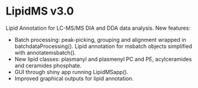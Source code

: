 # LipidMS v3.0
Lipid Annotation for LC-MS/MS DIA and DDA data analysis. New features:

  - Batch processing: peak-picking, grouping and alignment wrapped in batchdataProcessing(). Lipid annotation for msbatch objects simplified with annotatemsbatch().
  - New lipid classes: plasmanyl and plasmenyl PC and PE, acylceramides and ceramides phosphate.
  - GUI through shiny app running LipidMSapp().
  - Improved graphical outputs for lipid annotation.
